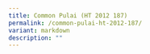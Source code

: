 ```yaml
---
title: Common Pulai (HT 2012 187)
permalink: /common-pulai-ht-2012-187/
variant: markdown
description: ""
---
```


